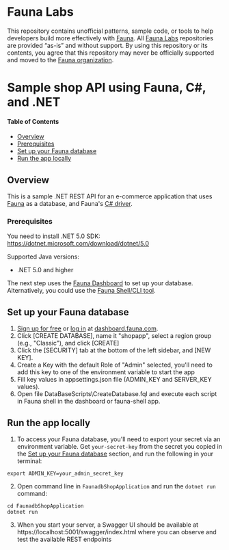 # Fauna Labs

This repository contains unofficial patterns, sample code, or tools to help developers build more effectively with [Fauna][fauna]. All [Fauna Labs][fauna-labs] repositories are provided “as-is” and without support. By using this repository or its contents, you agree that this repository may never be officially supported and moved to the [Fauna organization][fauna-organization].

[fauna]: https://www.fauna.com/
[fauna-labs]: https://github.com/fauna-labs
[fauna-organization]: https://github.com/fauna

# Sample shop API using Fauna, C#, and .NET

#### Table of Contents
* [Overview](#overview)
* [Prerequisites](#prerequisites)
* [Set up your Fauna database](#set-up-your-fauna-database)
* [Run the app locally](#run-the-app-locally)

## Overview
This is a sample .NET REST API for an e-commerce application that uses [Fauna](https://docs.fauna.com/) as a database, and Fauna's [C# driver](https://github.com/fauna/faunadb-csharp).

### Prerequisites
You need to install .NET 5.0 SDK:  
https://dotnet.microsoft.com/download/dotnet/5.0

Supported Java versions:
- .NET 5.0 and higher

The next step uses the [Fauna Dashboard](https://dashboard.fauna.com) to set up your database. Alternatively, you could use the [Fauna Shell/CLI tool](https://github.com/fauna/fauna-shell).

## Set up your Fauna database
1. [Sign up for free](https://dashboard.fauna.com/accounts/register) or [log in](https://dashboard.fauna.com/accounts/login) at [dashboard.fauna.com](https://dashboard.fauna.com/accounts/register).
2. Click [CREATE DATABASE], name it "shopapp", select a region group (e.g., "Classic"), and click [CREATE]
3. Click the [SECURITY] tab at the bottom of the left sidebar, and [NEW KEY].
4. Create a Key with the default Role of "Admin" selected, you'll need to add this key to one of the environment variable to start the app
5. Fill key values in appsettings.json file (ADMIN_KEY and SERVER_KEY values).
6. Open file DataBaseScripts\CreateDatabase.fql and execute each script in Fauna shell in the dashboard or fauna-shell app.

## Run the app locally
1. To access your Fauna database, you'll need to export your secret via an environment variable. Get `your-secret-key` from the secret you copied in the [Set up your Fauna database](#set-up-your-fauna-database) section, and run the following in your terminal:
```
export ADMIN_KEY=your_admin_secret_key
```
2. Open command line in `FaunadbShopApplication` and run the `dotnet run` command:
```
cd FaunadbShopApplication
dotnet run
```
3. When you start your server, a Swagger UI should be available at https://localhost:5001/swagger/index.html where you can observe and test the available REST endpoints

